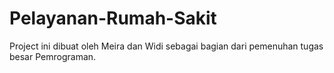 # Pelayanan-Rumah-Sakit
Project ini dibuat oleh Meira dan Widi sebagai bagian dari pemenuhan tugas besar Pemrograman.
